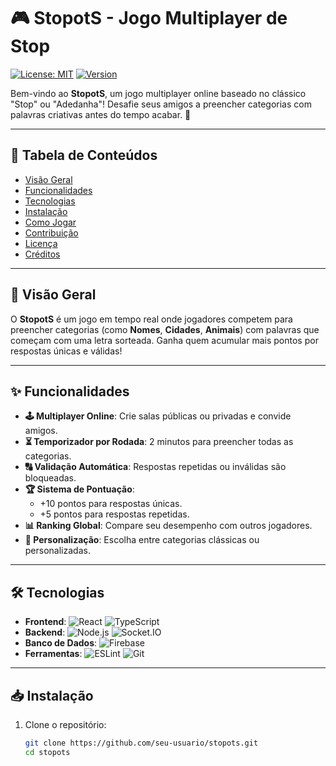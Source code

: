 # 🎮 StopotS - Jogo Multiplayer de Stop

[![License: MIT](https://img.shields.io/badge/License-MIT-green.svg)](https://opensource.org/licenses/MIT)
[![Version](https://img.shields.io/badge/version-0.1.0-blue)](https://github.com/seu-usuario/stopots/releases)

Bem-vindo ao **StopotS**, um jogo multiplayer online baseado no clássico "Stop" ou "Adedanha"! Desafie seus amigos a preencher categorias com palavras criativas antes do tempo acabar. 🚀

---

## 📌 Tabela de Conteúdos
- [Visão Geral](#-visão-geral)
- [Funcionalidades](#-funcionalidades)
- [Tecnologias](#-tecnologias)
- [Instalação](#-instalação)
- [Como Jogar](#-como-jogar)
- [Contribuição](#-contribuição)
- [Licença](#-licença)
- [Créditos](#-créditos)

---

## 🎯 Visão Geral
O **StopotS** é um jogo em tempo real onde jogadores competem para preencher categorias (como **Nomes**, **Cidades**, **Animais**) com palavras que começam com uma letra sorteada. Ganha quem acumular mais pontos por respostas únicas e válidas!

---

## ✨ Funcionalidades
- **🕹️ Multiplayer Online**: Crie salas públicas ou privadas e convide amigos.
- **⏳ Temporizador por Rodada**: 2 minutos para preencher todas as categorias.
- **🔠 Validação Automática**: Respostas repetidas ou inválidas são bloqueadas.
- **🏆 Sistema de Pontuação**: 
  - +10 pontos para respostas únicas.
  - +5 pontos para respostas repetidas.
- **📊 Ranking Global**: Compare seu desempenho com outros jogadores.
- **🎨 Personalização**: Escolha entre categorias clássicas ou personalizadas.

---

## 🛠️ Tecnologias
- **Frontend**: 
  ![React](https://img.shields.io/badge/React-61DAFB?logo=react&logoColor=black)
  ![TypeScript](https://img.shields.io/badge/TypeScript-3178C6?logo=typescript&logoColor=white)
- **Backend**: 
  ![Node.js](https://img.shields.io/badge/Node.js-339933?logo=nodedotjs&logoColor=white)
  ![Socket.IO](https://img.shields.io/badge/Socket.IO-010101?logo=socketdotio)
- **Banco de Dados**: 
  ![Firebase](https://img.shields.io/badge/Firebase-FFCA28?logo=firebase&logoColor=black)
- **Ferramentas**: 
  ![ESLint](https://img.shields.io/badge/ESLint-4B32C3?logo=eslint)
  ![Git](https://img.shields.io/badge/Git-F05032?logo=git&logoColor=white)

---

## 📥 Instalação
1. Clone o repositório:
   ```bash
   git clone https://github.com/seu-usuario/stopots.git
   cd stopots